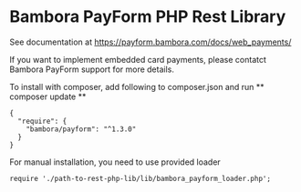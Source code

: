 Bambora PayForm PHP Rest Library
=

See documentation at https://payform.bambora.com/docs/web_payments/

If you want to implement embedded card payments, please contatct Bambora PayForm support for more details.

To install with composer, add following to composer.json and run ** composer update **

    {
      "require": {
        "bambora/payform": "^1.3.0"
      }
    }

For manual installation, you need to use provided loader

    require './path-to-rest-php-lib/lib/bambora_payform_loader.php';
